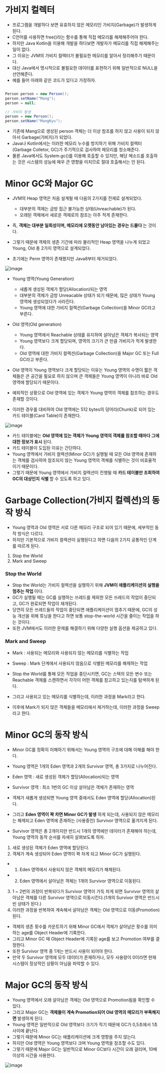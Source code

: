 <h1> 가비지 컬렉터 </h1>

- 프로그램을 개발하다 보면 유효하지 않은 메모리인 가비지(Garbage)가 발생하게 된다.
- C언어를 사용하면 free()라는 함수를 통해 직접 메모리를 해제해주어야 한다.
- 하지만 Java Kotlin을 이용해 개발을 하다보면 개발자가 메모리를 직접 해제해주는 일이 없다.
- 그 이유는 JVM의 가비지 컬렉터가 불필요한 메모리를 알아서 정리해주기 때문이다.
- 대신 Java에서 명시적으로 불필요한 데이터를 표현하기 위해 일반적으로 NULL을 선언해준다. 
- 예를 들어 아래와 같은 코드가 있다고 가정하자.

```java

Person person = new Person();
person.setName("Mang");
person = null;

// 가비지 발생
person = new Person();
person.setName("MangKyu");

```

- 기존에 Mang으로 생성된 person 객체는 더 이상 참조를 하지 않고 사용이 되지 않아서 Garbage(가비지)가 되었다.
- Java나 Kotlin에서는 이러한 메모리 누수를 방지하기 위해 가비지 컬렉터(Garbage Colletor, GC)가 주기적으로 검사하여 메모리를 청소해준다.
- 물론 Java에서도 System.gc()를 이용해 호출할 수 있지만, 해당 메소드를 호출하는 것은 시스템의 성능에 매우 큰 영향을 미치므로 절대 호출해서는 안 된다.

<h1> Minor GC와 Major GC </h1>

- JVM의 Heap 영역은 처음 설계될 때 다음의 2가지를 전제로 설계되었다.
  - 대부분의 객체는 금방 접근 불가능한 상태(Unreachable)가 된다.
  - 오래된 객체에서 새로운 객체로의 참조는 아주 적게 존재한다.

- 즉, <b> 객체는 대부분 일회성이며, 메모리에 오랫동안 남아있는 경우는 드물다 </b>는 것이다.
- 그렇기 때문에 객체의 생존 기간에 따라 물리적인 Heap 영역을 나누게 되었고 Young, Old 총 2가지 영역으로 설계되었다.
- 초기에는 Perm 영역이 존재했지만 Java8부터 제거되었다.

![image](https://user-images.githubusercontent.com/62228401/234888374-100ff1cb-5d03-44ae-820e-69083561abd5.png)

- Young 영역(Young Generation)
  - 새롭게 생성된 객체가 할당(Allocation)되는 영역
  - 대부분의 객체가 금방 Unreacable 상태가 되기 때문에, 많은 상태가 Young 영역에 생성되었다가 사라진다.
  - Young 영역에 대한 가비지 컬렉션(Garbage Collection)을 Minor GC라고 부른다.

- Old 영역(Old generation)
  - Young 영역에서 Reachable 상태를 유지하여 살아남은 객체가 복사되는 영역
  - Young 영역보다 크게 할당되며, 영역의 크기가 큰 만큼 가비지가 적게 발생한다.
  - Old 영역에 대한 가비지 컬렉션(Garbage Collection)을 Major GC 또는 Full GC라고 부른다.

- Old 영역이 Young 영역보다 크게 할당되는 이유는 Young 영역의 수명이 짧은 객체들은 큰 공간을 필요로 하지 않으며 큰 객체들은 Young 영역이 아니라 바로 Old 영역에 할당되기 때문이다.

- 예외적인 상황으로 Old 영역에 있는 객체가 Young 영역의 객체를 참조하는 경우도 존재할 것이다. 
- 이러한 경우를 대비하여 Old 영역에는 512 bytes의 덩어리(Chunk)로 되어 있는 카드 테이블(Card Table)이 존재한다.

![image](https://user-images.githubusercontent.com/62228401/234896377-e8d261bb-d7aa-4ea5-a42c-1421f23bdc12.png)

- 카드 테이블에는 <b> Old 영역에 있는 객체가 Young 영역의 객체를 참조할 때마다 그에 대한 정보가 표시 </b>된다.
- 카드 테이블이 도입된 이유는 간단하다.
- Young 영역에서 가비지 컬렉션(Minor GC)가 실행될 때 모든 Old 영역에 존재하는 객체를 검사하여 참조되지 않는 Young 영역의 객체를 식별하는 것이 비효율적이기 때문이다.
- 그렇기 때문에 Young 영역에서 가비지 컬렉션이 진행될 때 <b> 카드 테이블만 조회하여 GC의 대상인지 식별 </b> 할 수 있도록 하고 있다.

<h1> Garbage Collection(가비지 컬렉션)의 동작 방식 </h1>

- Young 영역과 Old 영역은 서로 다른 메모리 구조로 되어 있기 때문에, 세부적인 동작 방식은 다르다.
- 하지만 기본적으로 가비지 컬렉션이 실행된다고 하면 다음의 2가지 공통적인 단계를 따르게 된다.

1. Stop the World
2. Mark and Sweep

<h3> Stop the World </h3>

- Stop the World는 가비지 컬렉션을 실행하기 위해 <b> JVM이 애플리케이션의 실행을 멈추는 작업 </b>이다.
- GC가 실행될 때는 GC를 실행하는 쓰레드를 제외한 모든 쓰레드의 작업이 중단되고, GC가 완료되면 작업이 재개된다.
- 당연히 모든 쓰레드들의 작업이 중단되면 애플리케이션이 멈추기 때문에, GC의 성능 개선을 위해 튜닝을 한다고 하면 보통 stop-the-world 시간을 줄이는 작업을 하는 것이다.
- 또한 JVM에서도 이러한 문제를 해결하기 위해 다양한 실행 옵션을 제공하고 있다.

<h3> Mark and Sweep </h3>

- Mark : 사용되는 메모리와 사용되지 않는 메모리를 식별하는 작업
- Sweep : Mark 단계에서 사용되지 않음으로 식별된 메모리를 해제하는 작업

- Stop the World를 통해 모든 작업을 중단시키면, GC는 스택의 모든 변수 또는 Reachable 객체를 스캔하면서 각각이 어떤 객체를 참고하고 있는지를 탐색하게 된다.
- 그리고 사용되고 있는 메모리를 식별하는데, 이러한 과정을 Mark라고 한다.
- 이후에 Mark가 되지 않은 객체들을 메모리에서 제거하는데, 이러한 과정을 Sweep라고 한다.

<h1> Minor GC의 동작 방식 </h1>

- Minor GC를 정확히 이해하기 위해서는 Young 영역의 구조에 대해 이해를 해야 한다.
- Young 영역은 1개의 Eden 영역과 2개의 Survivor 영역, 총 3가지로 나누어진다.

- Eden 영역 : 새로 생성된 객체가 할당(Allocation)되는 영역
- Survivor 영역 : 최소 1번의 GC 이상 살아남은 객체가 존재하는 영역

- 객체가 새롭게 생성되면 Young 영역 중에서도 Eden 영역에 할당(Allocation)된다.
- 그리고 <b> Eden 영역이 꽉 차면 Minor GC가 발생</b> 하게 되는데, 사용되지 않은 메모리는 해제되고 Eden 영역에 존재하는 (사용중인) Survivor 영역으로 옮겨지게 된다.
- Survivor 영역은 총 2개이지만 반드시 1개의 영역에만 데이터가 존재해야 하는데, Young 영역의 동작 순서를 자세히 살펴보도록 하자.

1. 새로 생성된 객체가 Eden 영역에 할당된다.
2. 객체가 계속 생성되어 Eden 영역이 꽉 차게 되고 Minor GC가 실행된다.
  - 1. Eden 영역에서 사용되지 않은 객체의 메모리가 해제된다.
  - 2. Eden 영역에서 살아남은 객체는 1개의 Survivor 영역으로 이동된다. 
3. 1 ~ 2번의 과정이 반복되다가 Survivor 영역이 가득 차게 되면 Survivor 영역의 살아남은 객체를 다른 Survivor 영역으로 이동시킨다.(1개의 Survivor 영역은 반드시 빈 상태가 된다.)
4. 이러한 과정을 반복하여 계속해서 살아남은 객체는 Old 영역으로 이동(Promotion)된다.

- 객체의 생존 횟수를 카운트하기 위해 Minor GC에서 객체가 살아남은 횟수를 의미하는 age를 Object Header에 기록한다.
- 그리고 Minor GC 때 Object Header에 기록된 age를 보고 Promotion 여부를 결정한다.
- 또한 Survivor 영역 중 1개는 반드시 사용이 되어야 한다.
- 만약 두 Survivor 영역에 모두 데이터가 존재하거나, 모두 사용량이 0이라면 현재 시스템이 정상적인 상황이 아님을 파악할 수 있다.


<h1> Major GC의 동작 방식 </h1>

- Young 영역에서 오래 살아남은 객체는 Old 영역으로 Promotion됨을 확인할 수 있다.
- 그리고 Major GC는 <b> 객체들이 계속 Promotion되어 Old 영역의 메모리가 부족해지면 </b> 발생하게 된다.
- Young 영역은 일반적으로 Old 영역보다 크기가 작기 때문에 GC가 0,5초에서 1초 사이에 끝난다.
- 그렇기 때문에 Minor GC는 애플리케이션에 크게 영향을 주지 않는다.
- 하지만 Old 영역은 Young 영역보다 크며 Young 영역을 참조할 수도 있다.
- 그렇기 때문에 Major GC는 일반적으로 Minor GC보다 시간이 오래 걸리며, 10배 이상의 시간을 사용한다.

![image](https://user-images.githubusercontent.com/62228401/234907008-b086d545-48bc-4d02-a054-0a7c5a387977.png)
